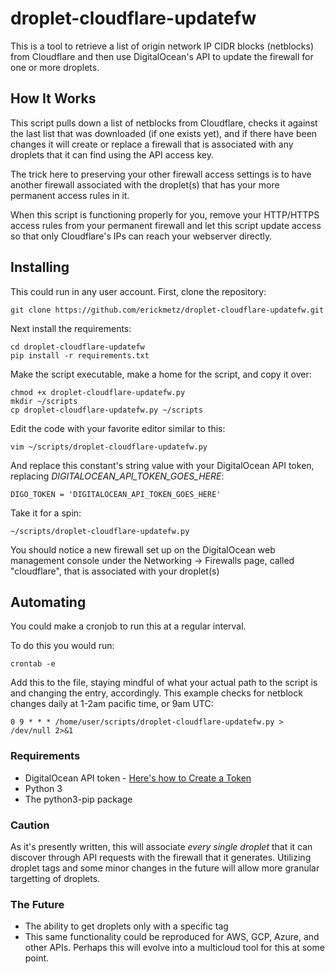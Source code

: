 # droplet-cloudflare-updatefw
This is a tool to retrieve a list of origin network IP CIDR blocks (netblocks) from Cloudflare and then use DigitalOcean's API to update the firewall for one or more droplets.

## How It Works
This script pulls down a list of netblocks from Cloudflare, checks it against the last list that was downloaded (if one exists yet), and if there have been changes it will create or replace a firewall that is associated with any droplets that it can find using the API access key.

The trick here to preserving your other firewall access settings is to have another firewall associated with the droplet(s) that has your more permanent access rules in it.

When this script is functioning properly for you, remove your HTTP/HTTPS access rules from your permanent firewall and let this script update access so that only Cloudflare's IPs can reach your webserver directly.

## Installing
This could run in any user account. First, clone the repository:
```
git clone https://github.com/erickmetz/droplet-cloudflare-updatefw.git
```

Next install the requirements:
```
cd droplet-cloudflare-updatefw
pip install -r requirements.txt
```

Make the script executable, make a home for the script, and copy it over:
```
chmod +x droplet-cloudflare-updatefw.py
mkdir ~/scripts
cp droplet-cloudflare-updatefw.py ~/scripts
```

Edit the code with your favorite editor similar to this:
```
vim ~/scripts/droplet-cloudflare-updatefw.py
```

And replace this constant's string value with your DigitalOcean API token, replacing *DIGITALOCEAN_API_TOKEN_GOES_HERE*:
```
DIGO_TOKEN = 'DIGITALOCEAN_API_TOKEN_GOES_HERE'

```

Take it for a spin:
```
~/scripts/droplet-cloudflare-updatefw.py
```

You should notice a new firewall set up on the DigitalOcean web management console under the Networking -> Firewalls page, called "cloudflare", that is associated with your droplet(s)

## Automating
You could make a cronjob to run this at a regular interval.

To do this you would run:
```
crontab -e

```

Add this to the file, staying mindful of what your actual path to the script is and changing the entry, accordingly. This example checks for netblock changes daily at 1-2am pacific time, or 9am UTC:
```
0 9 * * * /home/user/scripts/droplet-cloudflare-updatefw.py > /dev/null 2>&1

```

### Requirements
* DigitalOcean API token - [Here's how to Create a Token](https://docs.digitalocean.com/reference/api/create-personal-access-token/)
* Python 3
* The python3-pip package

### Caution
As it's presently written, this will associate *every single droplet* that it can discover through API requests with the firewall that it generates. Utilizing droplet tags and some minor changes in the future will allow more granular targetting of droplets.

### The Future
* The ability to get droplets only with a specific tag
* This same functionality could be reproduced for AWS, GCP, Azure, and other APIs. Perhaps this will evolve into a multicloud tool for this at some point.
